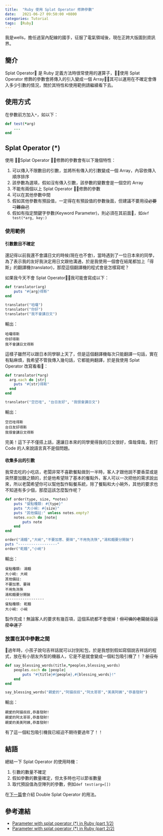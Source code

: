 ```yaml
---
title:  "Ruby 使用 Splat Operator 修飾參數"
date:   2021-06-27 09:50:00 +0800
categories: Tutorial
tags:  [Ruby]
--- 
```

我是wells，擔任過室內配線的國手，征服了電氣領域後，現在正跨大版圖到資訊界。
## 簡介
Splat Operator 是 Ruby 定義方法時很常使用的運算子，使用 Splat Operator 修飾的參數會將傳入的引入變成一個 Array，其可以運用在不確定會傳入多少引數的情況，關於其特性和使用範例請繼續看下去。

## 使用方式
在參數前方加入`*`，如以下：
```ruby
def test(*arg)
    ...
end
```

## Splat Operator (*)
使用 Splat Operator 修飾的參數會有以下幾個特性：
1. 可以傳入不限數目的引數，並將所有傳入的引數變成一個 Array，內容依傳入順序排序
2. 該參數為選填，假如沒有傳入引數，該參數的變數會是一個空的 Array
3. 不能有兩個以上 Splat Operator 修飾的參數
4. 可以在其他參數中間
5. 假如其他參數有預設值，一定得在有預設值的參數後面，但建議不要用~~沒必要刁難自己~~
6. 假如有指定關鍵字參數(Keyword Parameter)，則必須在其前面，如`def test(*arg, key:)`

### 使用範例
#### 引數數目不確定
還記得以前我還不會講日文的時候(現在也不會)，當時遇到了一位日本來的同學，為了表示我的友好我決定用日文跟他溝通，於是我使用一個會在結尾都加上「得斯」的翻譯機(translator)，那麼這個翻譯機的程式會是怎樣寫呢？

如果我今天不會 Splat Operator，我可能會寫成以下：
```ruby
def translator(arg)
    puts "#{arg}得斯"
end

translator("哈囉")
translator("你好")
translator("我不會講日文")
```
輸出：
```
哈囉得斯
你好得斯
我不會講日文得斯
```
這樣子雖然可以跟日本同學聊上天了，但是這個翻譯機每次只能翻譯一句話，實在有點麻煩，我希望不管我傳入幾句話，它都能夠翻譯，於是我使用 Splat Operator 改寫看看：
```ruby
def translator(*arg)
  arg.each do |str|
    puts "#{str}得斯"
  end
end

translator("空巴哇", "台日友好", "我很會講日文")
```
輸出：
```
空巴哇得斯
台日友好得斯
我很會講日文得斯
```
完美！這下子不僅搭上話，還讓日本來的同學覺得我的日文很好，偉哉偉哉，對打 Code 的人來說語言真不是個問題。

#### 收集多出的引數
我常去吃的小吃店，老闆非常不喜歡餐點做到一半時，客人才跟他說不要香菜或是突然要加麵之類的，於是他希望除了基本的餐點外，客人可以一次把他的需求說出來，所以老闆希望你可以幫他製作點餐系統，除了餐點和大小碗外，其他的要求也不知道有多少個，那麼這該怎麼製作呢？

```ruby
def order(type, size, *notes)
    puts "餐點種類: #{type}"
    puts "大小碗: #{size}"
    puts "其他備註:" unless notes.empty?
    notes.each do |note|
        puts note
    end
end

order("湯麵","大碗","不要加蔥、要辣","不用免洗筷","湯和麵要分開裝")
puts "------------------"
order("乾麵","小碗")
```
輸出：
```
餐點種類: 湯麵
大小碗: 大碗
其他備註:
不要加蔥、要辣
不用免洗筷
湯和麵要分開裝
------------------
餐點種類: 乾麵
大小碗: 小碗
```
製作完成！無論客人的要求有幾百項，這個系統都不會壞掉！~~但可憐的老闆就沒這麼幸運了~~

### 放置在其中參數之間
過年時，小孩子說句吉祥話就可以討到紅包，於是我想到假如寫個說吉祥話的程式，放在有小朋友外型的機器人，它是不是就會變成一個紅包吸引機了！？~~並沒有~~

```ruby
def say_blessing_words(title,*peoples,blessing_words)
    peoples.each do |people|
        puts "#{title}#{people},#{blessing_words}!"
    end
end

say_blessing_words("親愛的","阿貓叔叔","阿太哥哥","美美阿姨","恭喜發財")
```
輸出：
```
親愛的阿貓叔叔,恭喜發財!
親愛的阿太哥哥,恭喜發財!
親愛的美美阿姨,恭喜發財!
```
有了這一個紅包吸引機我已經迫不期待要過年了！！

## 結語
總結一下 Splat Operator 的使用時機：
1. 引數的數量不確定
2. 假如參數的數量確定，但太多時也可以節省數量
3. 取代預設值為空陣列的參數，例如`def test(arg=[])`

在[下一篇](../Ruby-使用-Double-Splat-Operator-修飾參數/index.html)會介紹 Double Splat Operator 的用法。

## 參考連結
- [Parameter with splat operator (*) in Ruby (part 1/2)](https://medium.com/@sologoubalex/parameter-with-splat-operator-in-ruby-part-1-2-a1c2176215a5)
- [Parameter with splat operator (*) in Ruby (part 2/2)](https://medium.com/@sologoubalex/parameter-with-splat-operator-in-ruby-part-2-2-595784b8aeb8)